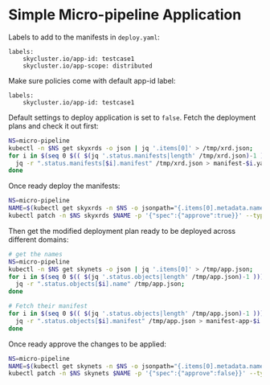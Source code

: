 # Simple Micro-pipeline Application


Labels to add to the manifests in `deploy.yaml`:

```
labels:
    skycluster.io/app-id: testcase1
    skycluster.io/app-scope: distributed
```

Make sure policies come with default app-id label:

```
labels:
    skycluster.io/app-id: testcase1
```

Default settings to deploy application is set to `false`. Fetch the deployment plans and check it out first:

```bash
NS=micro-pipeline
kubectl -n $NS get skyxrds -o json | jq '.items[0]' > /tmp/xrd.json; 
for i in $(seq 0 $(( $(jq '.status.manifests|length' /tmp/xrd.json)-1 ))); do   
  jq -r ".status.manifests[$i].manifest" /tmp/xrd.json > manifest-$i.yaml; 
done
```

Once ready deploy the manifests:

```bash
NS=micro-pipeline
NAME=$(kubectl get skyxrds -n $NS -o jsonpath="{.items[0].metadata.name}")$
kubectl patch -n $NS skyxrds $NAME -p '{"spec":{"approve":true}}' --type=merge
```

Then get the modified deployment plan ready to be deployed across different domains:

```bash
# get the names
NS=micro-pipeline
kubectl -n $NS get skynets -o json | jq '.items[0]' > /tmp/app.json; 
for i in $(seq 0 $(( $(jq '.status.objects|length' /tmp/app.json)-1 ))); do 
  jq -r ".status.objects[$i].name" /tmp/app.json; 
done

# Fetch their manifest
for i in $(seq 0 $(( $(jq '.status.objects|length' /tmp/app.json)-1 ))); do 
  jq -r ".status.objects[$i].manifest" /tmp/app.json > manifest-app-$i.yaml; 
done
```

Once ready approve the changes to be applied:

```bash
NS=micro-pipeline
NAME=$(kubectl get skynets -n $NS -o jsonpath="{.items[0].metadata.name}")
kubectl patch -n $NS skynets $NAME -p '{"spec":{"approve":false}}' --type=merge
```
